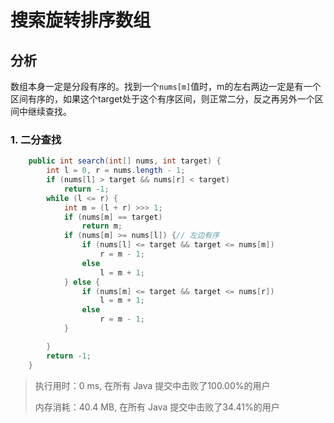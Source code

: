 # 搜索旋转排序数组

## 分析

数组本身一定是分段有序的。找到一个`nums[m]`值时，m的左右两边一定是有一个区间有序的，如果这个target处于这个有序区间，则正常二分，反之再另外一个区间中继续查找。

### 1. 二分查找

```java
    public int search(int[] nums, int target) {
        int l = 0, r = nums.length - 1;
        if (nums[l] > target && nums[r] < target)
            return -1;
        while (l <= r) {
            int m = (l + r) >>> 1;
            if (nums[m] == target)
                return m;
            if (nums[m] >= nums[l]) {// 左边有序
                if (nums[l] <= target && target <= nums[m])
                    r = m - 1;
                else
                    l = m + 1;
            } else {
                if (nums[m] <= target && target <= nums[r])
                    l = m + 1;
                else
                    r = m - 1;
            }

        }
        return -1;
    }
```

> 执行用时：0 ms, 在所有 Java 提交中击败了100.00%的用户
>
> 内存消耗：40.4 MB, 在所有 Java 提交中击败了34.41%的用户
